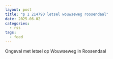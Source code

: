 ```yaml
---
layout: post
title: "p 1 214790 letsel wouwseweg roosendaal"
date: 2025-06-02
categories: 
  - rss
tags: 
  - feed
---
```


Ongeval met letsel op Wouwseweg in Roosendaal
